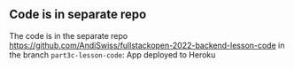 ## Code is in separate repo
The code is in the separate repo
https://github.com/AndiSwiss/fullstackopen-2022-backend-lesson-code in the branch `part3c-lesson-code`: App deployed to Heroku
